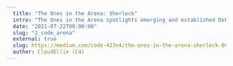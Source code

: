```yaml
---
  title: "The Ones in the Arena: Sherlock"
  intro: "The Ones in the Arena spotlights emerging and established DeFi projects and their founders, with an eye to celebrating and learning from them. The series’ name is inspired in part by Teddy Roosevelt’s famous quote, which has a central place Code4rena’s philosophy."
  date: "2021-07-22T00:00:00"
  slug: "2_code_arena"
  external: true
  slug: https://medium.com/code-423n4/the-ones-in-the-arena-sherlock-860512203bd9
  author: CloudEllie (C4)
---
```

